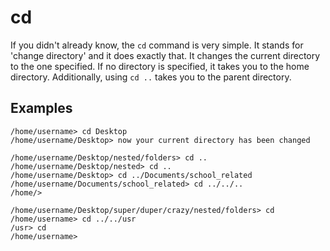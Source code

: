 # cd

If you didn't already know, the `cd` command is very simple. It stands for 'change directory' and it does exactly that. It changes the current directory to the one specified. If no directory is specified, it takes you to the home directory. Additionally, using `cd ..` takes you to the parent directory.

## Examples

```shell
/home/username> cd Desktop
/home/username/Desktop> now your current directory has been changed
```

```shell
/home/username/Desktop/nested/folders> cd ..
/home/username/Desktop/nested> cd ..
/home/username/Desktop> cd ../Documents/school_related
/home/username/Documents/school_related> cd ../../..
/home/>
```

```shell
/home/username/Desktop/super/duper/crazy/nested/folders> cd
/home/username> cd ../../usr
/usr> cd
/home/username>
```
